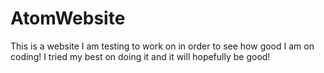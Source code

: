 # AtomWebsite

This is a website I am testing to work on in order to see how good I am on coding! I tried my best on doing it and it will hopefully be good!
